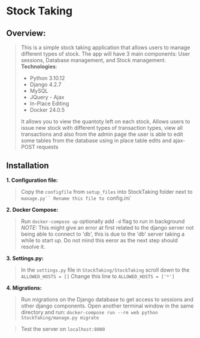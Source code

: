 # Stock Taking

## Overview:
> This is a simple stock taking application that allows users to manage different types of stock. The app will have 3 main components: User sessions, Database management, and Stock management. 
> <br/>
> **Technologies**:
>  - Python 3.10.12
>  - Django 4.2.7
>  - MySQL
>  - JQuery - Ajax
>  - In-Place Editing
>  - Docker 24.0.5
> 
> It allows you to view the quantoty left on each stock, Allows users to issue new stock with different types of transaction types, view all transactions and also from the admin page the user is able to edit some tables from the database using in place table edits and ajax-POST requests


## Installation

**1. Configuration file:**
> Copy the `configfile` from `setup_files` into StockTaking folder next to `manage.py``
> Rename this file to `config.ini`  


**2. Docker Compose:**
> Run `docker-compose up` optionally add `-d` flag to run in background
> *NOTE:* This might give an error at first related to the django server not being able to connect to 'db', this is due to the 'db' server taking a while to start up. Do not mind this eeror as the next step should resolve it.

**3. Settings.py:**
> In the `settings.py` file in `StockTaking/StockTaking` scroll down to the `ALLOWED_HOSTS = []` 
> Change this line to `ALLOWED_HOSTS = ['*']`

**4. Migrations:**
> Run migrations on the Django database to get access to sessions and other django components.
> Open another terminal window in the same directory and run:
> `docker-compose run --rm web python StockTaking/manage.py migrate`

> Test the server on `localhost:8000`
